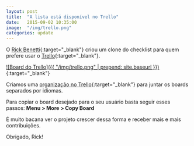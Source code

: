 ```yaml
---
layout: post
title:  "A lista está disponível no Trello"
date:   2015-09-02 10:35:00
image:  "/img/trello.png"
categories: update
---
```


O [Rick Benetti](https://twitter.com/RickBenettiBR){:target="_blank"} criou um clone do checklist para quem prefere usar o [Trello](https://trello.com/wordpresssecuritychecklist){:target="_blank"}.

[![Board do Trello]({{ "/img/trello.png" | prepend: site.baseurl }})](https://trello.com/wordpresssecuritychecklist){:target="_blank"}

Criamos uma [organização no Trello](https://trello.com/wordpresssecuritychecklist){:target="_blank"} para juntar os boards separados por idiomas.

Para copiar o board desejado para o seu usuário basta seguir esses passos: **Menu > More > Copy Board**

É muito bacana ver o projeto crescer dessa forma e receber mais e mais contribuições.

Obrigado, Rick!

